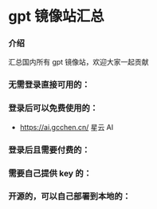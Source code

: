 # gpt 镜像站汇总

### 介绍
汇总国内所有 gpt 镜像站，欢迎大家一起贡献

### 无需登录直接可用的：


### 登录后可以免费使用的：
- https://ai.gcchen.cn/ 星云 AI



### 登录后且需要付费的：


### 需要自己提供 key 的：


### 开源的，可以自己部署到本地的：
